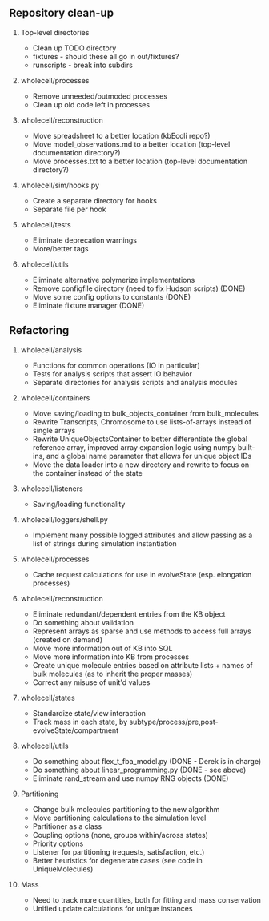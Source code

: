 
Repository clean-up
-------------------

1. Top-level directories
    * Clean up TODO directory
    * fixtures - should these all go in out/fixtures?
    * runscripts - break into subdirs

2. wholecell/processes
    * Remove unneeded/outmoded processes
    * Clean up old code left in processes

3. wholecell/reconstruction
    * Move spreadsheet to a better location (kbEcoli repo?)
    * Move model_observations.md to a better location (top-level documentation directory?)
    * Move processes.txt to a better location (top-level documentation directory?)

4. wholecell/sim/hooks.py
    * Create a separate directory for hooks
    * Separate file per hook

5. wholecell/tests
    * Eliminate deprecation warnings
    * More/better tags

6. wholecell/utils
   * Eliminate alternative polymerize implementations
   * Remove configfile directory (need to fix Hudson scripts) (DONE)
   * Move some config options to constants (DONE)
   * Eliminate fixture manager (DONE)


Refactoring
-----------

1. wholecell/analysis
    * Functions for common operations (IO in particular)
    * Tests for analysis scripts that assert IO behavior
    * Separate directories for analysis scripts and analysis modules

2. wholecell/containers
    * Move saving/loading to bulk_objects_container from bulk_molecules
    * Rewrite Transcripts, Chromosome to use lists-of-arrays instead of single arrays
    * Rewrite UniqueObjectsContainer to better differentiate the global reference array, improved array expansion logic using numpy built-ins, and a global name parameter that allows for unique object IDs
    * Move the data loader into a new directory and rewrite to focus on the container instead of the state

3. wholecell/listeners
    * Saving/loading functionality

4. wholecell/loggers/shell.py
    * Implement many possible logged attributes and allow passing as a list of strings during simulation instantiation

5. wholecell/processes
    * Cache request calculations for use in evolveState (esp. elongation processes)

6. wholecell/reconstruction
    * Eliminate redundant/dependent entries from the KB object
    * Do something about validation
    * Represent arrays as sparse and use methods to access full arrays (created on demand)
    * Move more information out of KB into SQL
    * Move more information into KB from processes
    * Create unique molecule entries based on attribute lists + names of bulk molecules (as to inherit the proper masses)
    * Correct any misuse of unit'd values

7. wholecell/states
    * Standardize state/view interaction
    * Track mass in each state, by subtype/process/pre,post-evolveState/compartment

8. wholecell/utils
    * Do something about flex_t_fba_model.py (DONE - Derek is in charge)
    * Do something about linear_programming.py (DONE - see above)
    * Eliminate rand_stream and use numpy RNG objects (DONE)

9. Partitioning
    * Change bulk molecules partitioning to the new algorithm
    * Move partitioning calculations to the simulation level
    * Partitioner as a class
    * Coupling options (none, groups within/across states)
    * Priority options
    * Listener for partitioning (requests, satisfaction, etc.)
    * Better heuristics for degenerate cases (see code in UniqueMolecules)

10. Mass
    * Need to track more quantities, both for fitting and mass conservation
    * Unified update calculations for unique instances

